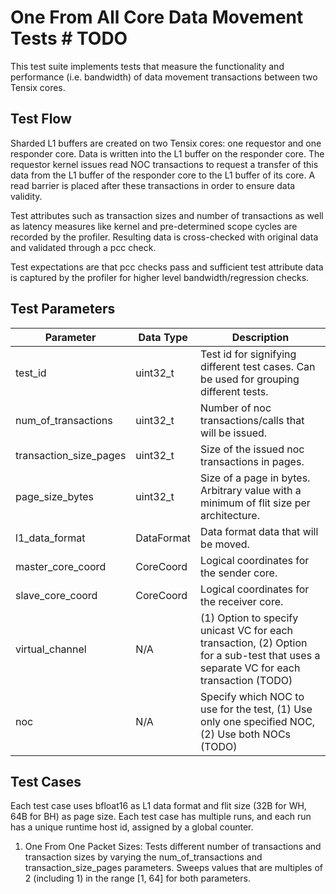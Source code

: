 # One From All Core Data Movement Tests # TODO

This test suite implements tests that measure the functionality and performance (i.e. bandwidth) of data movement transactions between two Tensix cores.

## Test Flow
Sharded L1 buffers are created on two Tensix cores: one requestor and one responder core. Data is written into the L1 buffer on the responder core. The requestor kernel issues read NOC transactions to request a transfer of this data from the L1 buffer of the responder core to the L1 buffer of its core. A read barrier is placed after these transactions in order to ensure data validity.

Test attributes such as transaction sizes and number of transactions as well as latency measures like kernel and pre-determined scope cycles are recorded by the profiler. Resulting data is cross-checked with original data and validated through a pcc check.

Test expectations are that pcc checks pass and sufficient test attribute data is captured by the profiler for higher level bandwidth/regression checks.

## Test Parameters
| Parameter                 | Data Type             | Description |
| ------------------------- | --------------------- | ----------- |
| test_id                   | uint32_t              | Test id for signifying different test cases. Can be used for grouping different tests. |
| num_of_transactions       | uint32_t              | Number of noc transactions/calls that will be issued. |
| transaction_size_pages    | uint32_t              | Size of the issued noc transactions in pages. |
| page_size_bytes           | uint32_t              | Size of a page in bytes. Arbitrary value with a minimum of flit size per architecture. |
| l1_data_format            | DataFormat            | Data format data that will be moved. |
| master_core_coord         | CoreCoord             | Logical coordinates for the sender core. |
| slave_core_coord          | CoreCoord             | Logical coordinates for the receiver core. |
| virtual_channel           | N/A                   | (1) Option to specify unicast VC for each transaction, (2) Option for a sub-test that uses a separate VC for each transaction (TODO)|
| noc                       | N/A                   | Specify which NOC to use for the test, (1) Use only one specified NOC, (2) Use both NOCs (TODO)|

## Test Cases
Each test case uses bfloat16 as L1 data format and flit size (32B for WH, 64B for BH) as page size.
Each test case has multiple runs, and each run has a unique runtime host id, assigned by a global counter.

1. One From One Packet Sizes: Tests different number of transactions and transaction sizes by varying the num_of_transactions and transaction_size_pages parameters. Sweeps values that are multiples of 2 (including 1) in the range [1, 64] for both parameters.
